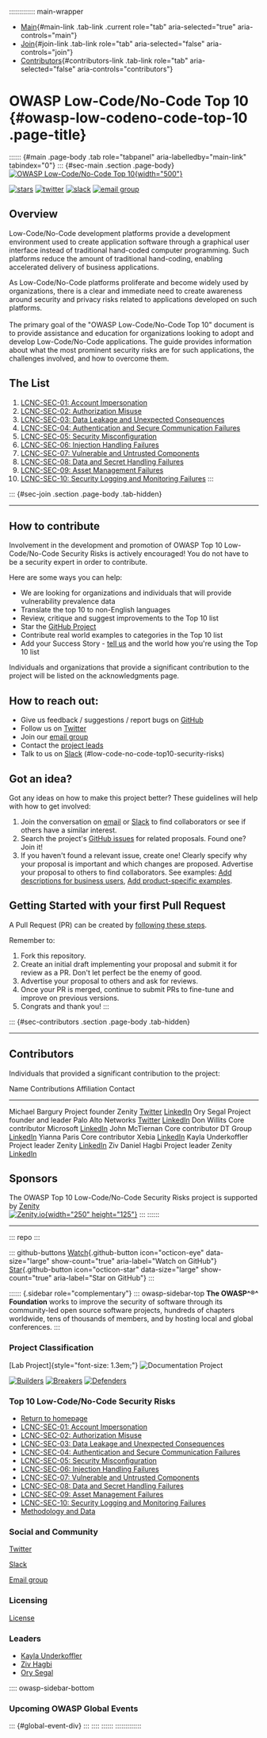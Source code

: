 ::::::::::::: main-wrapper
- [Main](#div-main){#main-link .tab-link .current role="tab"
  aria-selected="true" aria-controls="main"}
- [Join](#div-join){#join-link .tab-link role="tab"
  aria-selected="false" aria-controls="join"}
- [Contributors](#div-contributors){#contributors-link .tab-link
  role="tab" aria-selected="false" aria-controls="contributors"}

# OWASP Low-Code/No-Code Top 10 {#owasp-low-codeno-code-top-10 .page-title}

:::::: {#main .page-body .tab role="tabpanel" aria-labelledby="main-link" tabindex="0"}
::: {#sec-main .section .page-body}
[![OWASP Low-Code/No-Code Top
10](assets/images/owasp-lcnc-top10-logo.png){width="500"}](index.html)

[![stars](https://img.shields.io/github/stars/OWASP/www-project-top-10-low-code-no-code-security-risks?icon=github&style=social)](https://github.com/OWASP/www-project-top-10-low-code-no-code-security-risks)
[![twitter](https://img.shields.io/twitter/follow/OWASPNoCode?icon=twitter&style=social&label=Follow)](https://twitter.com/intent/follow?screen_name=OWASPNoCode)
[![slack](https://img.shields.io/badge/slack-nocode-purple?logo=slack)](https://owasp.slack.com/archives/C02C6RU6G10)
[![email
group](https://img.shields.io/badge/group-nocode-red?logo=Gmail)](https://groups.google.com/g/owasp-no-code-low-code)

## Overview

Low-Code/No-Code development platforms provide a development environment
used to create application software through a graphical user interface
instead of traditional hand-coded computer programming. Such platforms
reduce the amount of traditional hand-coding, enabling accelerated
delivery of business applications.

As Low-Code/No-Code platforms proliferate and become widely used by
organizations, there is a clear and immediate need to create awareness
around security and privacy risks related to applications developed on
such platforms.\
\
The primary goal of the "OWASP Low-Code/No-Code Top 10" document is to
provide assistance and education for organizations looking to adopt and
develop Low-Code/No-Code applications. The guide provides information
about what the most prominent security risks are for such applications,
the challenges involved, and how to overcome them.

## The List

1.  [LCNC-SEC-01: Account
    Impersonation](content/2022/en/LCNC-SEC-01-Account-Impersonation.html)
2.  [LCNC-SEC-02: Authorization
    Misuse](content/2022/en/LCNC-SEC-02-Authorization-Misuse.html)
3.  [LCNC-SEC-03: Data Leakage and Unexpected
    Consequences](content/2022/en/LCNC-SEC-03-Data-Leakage-and-Unexpected-Consequences.html)
4.  [LCNC-SEC-04: Authentication and Secure Communication
    Failures](content/2022/en/LCNC-SEC-04-Authentication-and-Secure-Communication-Failures.html)
5.  [LCNC-SEC-05: Security
    Misconfiguration](content/2022/en/LCNC-SEC-05-Security-Misconfiguration.html)
6.  [LCNC-SEC-06: Injection Handling
    Failures](content/2022/en/LCNC-SEC-06-Injection-Handling-Failures.html)
7.  [LCNC-SEC-07: Vulnerable and Untrusted
    Components](content/2022/en/LCNC-SEC-07-Vulnerable-and-Untrusted-Components.html)
8.  [LCNC-SEC-08: Data and Secret Handling
    Failures](content/2022/en/LCNC-SEC-08-Data-and-Secret-Handling-Failures.html)
9.  [LCNC-SEC-09: Asset Management
    Failures](content/2022/en/LCNC-SEC-09-Asset-Management-Failures.html)
10. [LCNC-SEC-10: Security Logging and Monitoring
    Failures](content/2022/en/LCNC-SEC-10-Security-Logging-and-Monitoring-Failures.html)
:::

::: {#sec-join .section .page-body .tab-hidden}

------------------------------------------------------------------------

## How to contribute

Involvement in the development and promotion of OWASP Top 10
Low-Code/No-Code Security Risks is actively encouraged! You do not have
to be a security expert in order to contribute.

Here are some ways you can help:

- We are looking for organizations and individuals that will provide
  vulnerability prevalence data
- Translate the top 10 to non-English languages
- Review, critique and suggest improvements to the Top 10 list
- Star the [GitHub
  Project](https://github.com/OWASP/www-project-top-10-low-code-no-code-security-risks)
- Contribute real world examples to categories in the Top 10 list
- Add your Success Story - [tell
  us](../cdn-cgi/l/email-protection.html#dab7b3b9b2bbbfb6f4b8bba8bdafa8a39ab5adbba9aaf4b5a8bd)
  and the world how you're using the Top 10 list

Individuals and organizations that provide a significant contribution to
the project will be listed on the acknowledgments page.

## How to reach out:

- Give us feedback / suggestions / report bugs on
  [GitHub](https://github.com/OWASP/www-project-top-10-low-code-no-code-security-risks)
- Follow us on [Twitter](https://twitter.com/OWASPNoCode)
- Join our [email
  group](https://groups.google.com/g/owasp-no-code-low-code)
- Contact the [project
  leads](../cdn-cgi/l/email-protection.html#5934303a31383c35773b382b3e2c2b2019362e382a2977362b3e)
- Talk to us on [Slack](https://owasp.slack.com/archives/C02C6RU6G10)
  (#low-code-no-code-top10-security-risks)

## Got an idea?

Got any ideas on how to make this project better? These guidelines will
help with how to get involved:

1.  Join the conversation on
    [email](https://groups.google.com/g/owasp-no-code-low-code) or
    [Slack](https://owasp.slack.com/archives/C02C6RU6G10) to find
    collaborators or see if others have a similar interest.
2.  Search the project's [GitHub
    issues](https://github.com/OWASP/www-project-top-10-low-code-no-code-security-risks/issues)
    for related proposals. Found one? Join it!
3.  If you haven't found a relevant issue, create one! Clearly specify
    why your proposal is important and which changes are proposed.
    Advertise your proposal to others to find collaborators. See
    examples: [Add descriptions for business
    users](https://github.com/OWASP/www-project-top-10-low-code-no-code-security-risks/issues/48),
    [Add product-specific
    examples](https://github.com/OWASP/www-project-top-10-low-code-no-code-security-risks/issues/49).

## Getting Started with your first Pull Request

A Pull Request (PR) can be created by [following these
steps](https://docs.github.com/en/pull-requests/collaborating-with-pull-requests/proposing-changes-to-your-work-with-pull-requests/creating-a-pull-request-from-a-fork).

Remember to:

1.  Fork this repository.
2.  Create an initial draft implementing your proposal and submit it for
    review as a PR. Don't let perfect be the enemy of good.
3.  Advertise your proposal to others and ask for reviews.
4.  Once your PR is merged, continue to submit PRs to fine-tune and
    improve on previous versions.
5.  Congrats and thank you!
:::

::: {#sec-contributors .section .page-body .tab-hidden}

------------------------------------------------------------------------

## Contributors

Individuals that provided a significant contribution to the project:

  Name                 Contributions                Affiliation          Contact
  -------------------- ---------------------------- -------------------- ----------------------------------------------------------------------------------------------
  Michael Bargury      Project founder              Zenity               [Twitter](https://twitter.com/mbrg0) [LinkedIn](https://www.linkedin.com/in/michaelbargury/)
  Ory Segal            Project founder and leader   Palo Alto Networks   [Twitter](https://twitter.com/orysegal) [LinkedIn](https://www.linkedin.com/in/orysegal/)
  Don Willits          Core contributor             Microsoft            [LinkedIn](https://www.linkedin.com/in/don-willits-9081835/)
  John McTiernan       Core contributor             DT Group             [LinkedIn](https://www.linkedin.com/in/john-mctiernan/)
  Yianna Paris         Core contributor             Xebia                [LinkedIn](https://www.linkedin.com/in/salted-hash/)
  Kayla Underkoffler   Project leader               Zenity               [LinkedIn](https://www.linkedin.com/in/kayla-underkoffler-7400673a/)
  Ziv Daniel Hagbi     Project leader               Zenity               [LinkedIn](https://www.linkedin.com/in/ziv-hagbi/)

## Sponsors

The OWASP Top 10 Low-Code/No-Code Security Risks project is supported by
[Zenity](https://www.zenity.io/)\
[![Zenity.io](assets/images/zenity-logo.png){width="250"
height="125"}](https://www.zenity.io/)
:::
::::::

------------------------------------------------------------------------

::: repo
:::

::: github-buttons
[Watch](https://github.com/owasp/www-project-top-10-low-code-no-code-security-risks/subscription){.github-button
icon="octicon-eye" data-size="large" show-count="true"
aria-label="Watch on GitHub"}
[Star](https://github.com/owasp/www-project-top-10-low-code-no-code-security-risks){.github-button
icon="octicon-star" data-size="large" show-count="true"
aria-label="Star on GitHub"}
:::

:::::: {.sidebar role="complementary"}
::: owasp-sidebar-top
**The OWASP^®^ Foundation** works to improve the security of software
through its community-led open source software projects, hundreds of
chapters worldwide, tens of thousands of members, and by hosting local
and global conferences.
:::

### Project Classification

[Lab Project]{style="font-size: 1.3em;"} ![Documentation
Project](https://raw.githubusercontent.com/OWASP/www--site-theme/master/assets/images/common/owasp_documentation_project.svg?sanitize=true)

[![Builders](https://raw.githubusercontent.com/OWASP/www--site-theme/master/assets/images/common/owasp_builders.svg?sanitize=true)](https://www.owasp.org/index.php/Builders)
[![Breakers](https://raw.githubusercontent.com/OWASP/www--site-theme/master/assets/images/common/owasp_breakers.svg?sanitize=true)](https://www.owasp.org/index.php/Breakers)
[![Defenders](https://raw.githubusercontent.com/OWASP/www--site-theme/master/assets/images/common/owasp_defenders.svg?sanitize=true)](https://www.owasp.org/index.php/Defenders)

### Top 10 Low-Code/No-Code Security Risks

- [Return to homepage](index.html)
- [LCNC-SEC-01: Account
  Impersonation](content/2022/en/LCNC-SEC-01-Account-Impersonation.html)
- [LCNC-SEC-02: Authorization
  Misuse](content/2022/en/LCNC-SEC-02-Authorization-Misuse.html)
- [LCNC-SEC-03: Data Leakage and Unexpected
  Consequences](content/2022/en/LCNC-SEC-03-Data-Leakage-and-Unexpected-Consequences.html)
- [LCNC-SEC-04: Authentication and Secure Communication
  Failures](content/2022/en/LCNC-SEC-04-Authentication-and-Secure-Communication-Failures.html)
- [LCNC-SEC-05: Security
  Misconfiguration](content/2022/en/LCNC-SEC-05-Security-Misconfiguration.html)
- [LCNC-SEC-06: Injection Handling
  Failures](content/2022/en/LCNC-SEC-06-Injection-Handling-Failures.html)
- [LCNC-SEC-07: Vulnerable and Untrusted
  Components](content/2022/en/LCNC-SEC-07-Vulnerable-and-Untrusted-Components.html)
- [LCNC-SEC-08: Data and Secret Handling
  Failures](content/2022/en/LCNC-SEC-08-Data-and-Secret-Handling-Failures.html)
- [LCNC-SEC-09: Asset Management
  Failures](content/2022/en/LCNC-SEC-09-Asset-Management-Failures.html)
- [LCNC-SEC-10: Security Logging and Monitoring
  Failures](content/2022/en/LCNC-SEC-10-Security-Logging-and-Monitoring-Failures.html)
- [Methodology and Data](content/2022/en/Methodology-and-Data.html)

### Social and Community

[Twitter](https://twitter.com/OWASPNoCode)

[Slack](https://owasp.slack.com/archives/C02C6RU6G10)

[Email group](https://groups.google.com/g/owasp-no-code-low-code)

### Licensing

[License](https://github.com/OWASP/www-project-top-10-low-code-no-code-security-risks/blob/main/license.md)

### Leaders

- [Kayla
  Underkoffler](../cdn-cgi/l/email-protection.html#1c777d65707d32697278796e77737a7a70796e5c736b7d6f6c32736e7b)
- [Ziv
  Hagbi](../cdn-cgi/l/email-protection.html#6a10031c022a100f04031e13440305)
- [Ory
  Segal](../cdn-cgi/l/email-protection.html#b7d8c5ce99c4d2d0d6dbf7d8c0d6c4c799d8c5d0)

:::: owasp-sidebar-bottom
### Upcoming OWASP Global Events

::: {#global-event-div}
:::
::::
::::::
:::::::::::::
